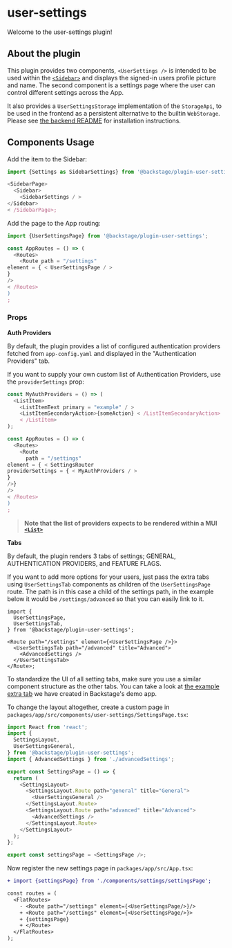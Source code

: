 # user-settings

Welcome to the user-settings plugin!

## About the plugin

This plugin provides two components, `<UserSettings />` is intended to be used within
the [`<Sidebar>`](https://backstage.io/storybook/?path=/story/sidebar--sample-sidebar) and displays the signed-in users
profile picture and name. The second component is a settings page where the user can control different settings across
the App.

It also provides a `UserSettingsStorage` implementation of the `StorageApi`, to be used in the frontend as a persistent
alternative to the builtin `WebStorage`. Please
see [the backend README](https://github.com/backstage/backstage/tree/master/plugins/user-settings-backend)
for installation instructions.

## Components Usage

Add the item to the Sidebar:

```ts
import {Settings as SidebarSettings} from '@backstage/plugin-user-settings';

<SidebarPage>
  <Sidebar>
    <SidebarSettings / >
</Sidebar>
< /SidebarPage>;
```

Add the page to the App routing:

```ts
import {UserSettingsPage} from '@backstage/plugin-user-settings';

const AppRoutes = () => (
  <Routes>
    <Route path = "/settings"
element = { < UserSettingsPage / >
}
/>
< /Routes>
)
;
```

### Props

**Auth Providers**

By default, the plugin provides a list of configured authentication providers fetched from `app-config.yaml` and
displayed in the "Authentication Providers" tab.

If you want to supply your own custom list of Authentication Providers, use the `providerSettings` prop:

```ts
const MyAuthProviders = () => (
  <ListItem>
    <ListItemText primary = "example" / >
    <ListItemSecondaryAction>{someAction} < /ListItemSecondaryAction>
    < /ListItem>
);

const AppRoutes = () => (
  <Routes>
    <Route
      path = "/settings"
element = { < SettingsRouter
providerSettings = { < MyAuthProviders / >
}
/>}
/>
< /Routes>
)
;
```

> **Note that the list of providers expects to be rendered within a MUI [`<List>`](https://material-ui.com/components/lists/)**

**Tabs**

By default, the plugin renders 3 tabs of settings; GENERAL, AUTHENTICATION PROVIDERS, and FEATURE FLAGS.

If you want to add more options for your users, just pass the extra tabs using `UserSettingsTab` components as children
of the `UserSettingsPage` route. The path is in this case a child of the settings path, in the example below it would
be `/settings/advanced` so that you can easily link to it.

```tsx
import {
  UserSettingsPage,
  UserSettingsTab,
} from '@backstage/plugin-user-settings';

<Route path="/settings" element={<UserSettingsPage />}>
  <UserSettingsTab path="/advanced" title="Advanced">
    <AdvancedSettings />
  </UserSettingsTab>
</Route>;
```

To standardize the UI of all setting tabs, make sure you use a similar component structure as the other tabs. You can
take a look at
[the example extra tab](https://github.com/backstage/backstage/blob/master/packages/app/src/components/advancedSettings/AdvancedSettings.tsx)
we have created in Backstage's demo app.

To change the layout altogether, create a custom page in `packages/app/src/components/user-settings/SettingsPage.tsx`:

```typescript jsx
import React from 'react';
import {
  SettingsLayout,
  UserSettingsGeneral,
} from '@backstage/plugin-user-settings';
import { AdvancedSettings } from './advancedSettings';

export const SettingsPage = () => {
  return (
    <SettingsLayout>
      <SettingsLayout.Route path="general" title="General">
        <UserSettingsGeneral />
      </SettingsLayout.Route>
      <SettingsLayout.Route path="advanced" title="Advanced">
        <AdvancedSettings />
      </SettingsLayout.Route>
    </SettingsLayout>
  );
};

export const settingsPage = <SettingsPage />;
```

Now register the new settings page in `packages/app/src/App.tsx`:

```diff
+ import {settingsPage} from './components/settings/settingsPage';

const routes = (
  <FlatRoutes>
    - <Route path="/settings" element={<UserSettingsPage/>}/>
    + <Route path="/settings" element={<UserSettingsPage/>}>
    + {settingsPage}
    + </Route>
  </FlatRoutes>
);
```
